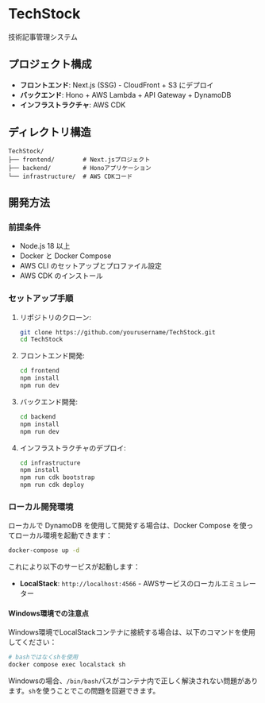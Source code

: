 # TechStock

技術記事管理システム

## プロジェクト構成

- **フロントエンド**: Next.js (SSG) - CloudFront + S3 にデプロイ
- **バックエンド**: Hono + AWS Lambda + API Gateway + DynamoDB
- **インフラストラクチャ**: AWS CDK

## ディレクトリ構造

```
TechStock/
├── frontend/        # Next.jsプロジェクト
├── backend/         # Honoアプリケーション
└── infrastructure/  # AWS CDKコード
```

## 開発方法

### 前提条件

- Node.js 18 以上
- Docker と Docker Compose
- AWS CLI のセットアップとプロファイル設定
- AWS CDK のインストール

### セットアップ手順

1. リポジトリのクローン:

   ```bash
   git clone https://github.com/yourusername/TechStock.git
   cd TechStock
   ```

2. フロントエンド開発:

   ```bash
   cd frontend
   npm install
   npm run dev
   ```

3. バックエンド開発:

   ```bash
   cd backend
   npm install
   npm run dev
   ```

4. インフラストラクチャのデプロイ:
   ```bash
   cd infrastructure
   npm install
   npm run cdk bootstrap
   npm run cdk deploy
   ```

### ローカル開発環境

ローカルで DynamoDB を使用して開発する場合は、Docker Compose を使ってローカル環境を起動できます：

```bash
docker-compose up -d
```

これにより以下のサービスが起動します：

- **LocalStack**: `http://localhost:4566` - AWSサービスのローカルエミュレーター

#### Windows環境での注意点

Windows環境でLocalStackコンテナに接続する場合は、以下のコマンドを使用してください：

```bash
# bashではなくshを使用
docker compose exec localstack sh
```

Windowsの場合、`/bin/bash`パスがコンテナ内で正しく解決されない問題があります。`sh`を使うことでこの問題を回避できます。

